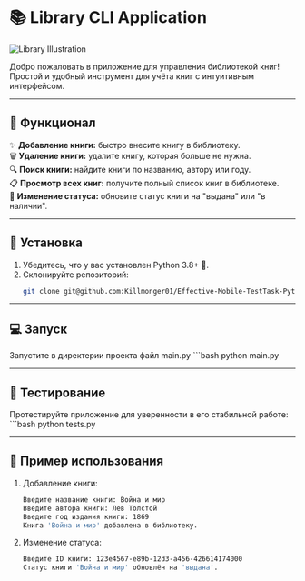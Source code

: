 # 📚 **Library CLI Application**

![Library Illustration](https://royaldesign.ua/file/495/cc/tR/xt/131126201302-the-bodleian-library-3-horizontal-large-gallery1_thumbnail.sPv9.jpg)

Добро пожаловать в приложение для управления библиотекой книг!  
Простой и удобный инструмент для учёта книг с интуитивным интерфейсом.

---

## 🎯 **Функционал**

✨ **Добавление книги:** быстро внесите книгу в библиотеку.  
🗑️ **Удаление книги:** удалите книгу, которая больше не нужна.  
🔍 **Поиск книги:** найдите книги по названию, автору или году.  
📋 **Просмотр всех книг:** получите полный список книг в библиотеке.  
🔄 **Изменение статуса:** обновите статус книги на "выдана" или "в наличии".

---

## 🚀 **Установка**

1. Убедитесь, что у вас установлен Python 3.8+ 🐍.  
2. Склонируйте репозиторий:  
   ```bash
   git clone git@github.com:Killmonger01/Effective-Mobile-TestTask-Python.git

---

## 💻 **Запуск**
  Запустите в директерии проекта файл main.py
    ```bash
    python main.py

---

## 🧪 **Тестирование**
   Протестируйте приложение для уверенности в его стабильной работе:
    ```bash
    python tests.py

---

## 📖 **Пример использования**

1. Добавление книги:
    ```bash
    Введите название книги: Война и мир  
    Введите автора книги: Лев Толстой  
    Введите год издания книги: 1869  
    Книга 'Война и мир' добавлена в библиотеку.
2. Изменение статуса:
    ```bash
    Введите ID книги: 123e4567-e89b-12d3-a456-426614174000  
    Статус книги 'Война и мир' обновлён на 'выдана'.  